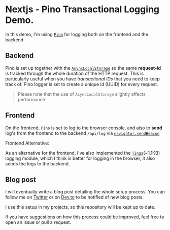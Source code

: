 # Nextjs - Pino Transactional Logging Demo.

In this demo, I'm using [`Pino`](https://github.com/pinojs/pino) for logging both on the frontend and the backend.

## Backend

Pino is set up together with the [`AsyncLocalStorage`](https://nodejs.org/api/async_hooks.html#class-asynclocalstorage) so the same **request-id** is tracked through the whole duration of the HTTP request. This is particularly useful when you have _transactional IDs_ that you need to keep track of. Pino logger is set to create a unique id (UUID) for every request.

> Please note that the use of `AsyncLocalStorage` slightly affects performance.

## Frontend

On the frontend, `Pino` is set to log to the browser console, and also to **send** log's from the frontend to the backend `/api/log` via [`navigator.sendBeacon`](https://developer.mozilla.org/en-US/docs/Web/API/Navigator/sendBeacon)

Frontend Alternative:

As an alternative for the frontend, I've also implemented the [`Tinga`](https://github.com/ivandotv/tinga)(~1.1KB) logging module, which I think is better for logging in the browser, it also sends the logs to the backend.

## Blog post

I will eventually write a blog post detailing the whole setup process. You can follow me on [Twitter](https://twitter.com/iki_xx) or on [Dev.to](https://dev.to/ivandotv)
to be notified of new blog posts.

I use this setup in my projects, so this repository will be kept up to date.

If you have suggestions on how this process could be improved, feel free to open an issue or pull a request.
